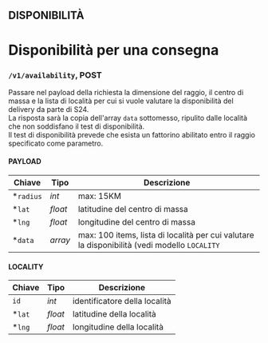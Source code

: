 ## DISPONIBILITÀ

Disponibilità per una consegna
======================
### `/v1/availability`, POST
Passare nel payload della richiesta la dimensione del raggio, il centro di 
massa e la lista di località per cui si vuole valutare la disponibilità
del delivery da parte di S24.  
La risposta sarà la copia dell'array `data` sottomesso, ripulito dalle
località che non soddisfano il test di disponibilità.  
Il test di disponibilità prevede che esista un fattorino abilitato entro
il raggio specificato come parametro.

#### PAYLOAD
| Chiave | Tipo | Descrizione |
| ------ | ---- | ----------- |
| *`radius` | *int* | max: 15KM |
| *`lat` | *float* | latitudine del centro di massa |
| *`lng` | *float* | longitudine del centro di massa |
| *`data` | *array* | max: 100 items, lista di località per cui valutare la disponibilità (vedi modello `LOCALITY` |

#### LOCALITY
| Chiave | Tipo | Descrizione |
| ------ | ---- | ----------- |
| `id` | *int* | identificatore della località |
| *`lat` | *float* | latitudine della località |
| *`lng` | *float* | longitudine della località |